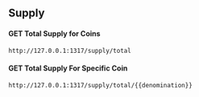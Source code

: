 ## Supply

#### GET Total Supply for Coins

```
http://127.0.0.1:1317/supply/total
```

#### GET Total Supply For Specific Coin

```
http://127.0.0.1:1317/supply/total/{{denomination}}
```
